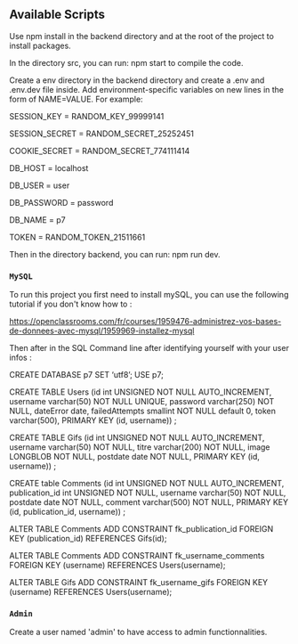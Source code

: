 ## Available Scripts
Use npm install in the backend directory and at the root of the project to install packages.

In the directory src, you can run: npm start to compile the code.

Create a env directory in the backend directory and create a .env and .env.dev file inside.
Add environment-specific variables on new lines in the form of NAME=VALUE. For example:

SESSION_KEY = RANDOM_KEY_99999141

SESSION_SECRET = RANDOM_SECRET_25252451

COOKIE_SECRET = RANDOM_SECRET_774111414

DB_HOST = localhost

DB_USER = user

DB_PASSWORD = password

DB_NAME = p7

TOKEN = RANDOM_TOKEN_21511661

Then in the directory backend, you can run: npm run dev.

### `MySQL`
To run this project you first need to install mySQL, you can use the following tutorial if you don't know how to :

https://openclassrooms.com/fr/courses/1959476-administrez-vos-bases-de-donnees-avec-mysql/1959969-installez-mysql

Then after in the SQL Command line after identifying yourself with your user infos :

CREATE DATABASE p7 SET ‘utf8’;
USE p7;

CREATE TABLE Users (id int UNSIGNED NOT NULL AUTO_INCREMENT, username varchar(50) NOT NULL UNIQUE, password varchar(250) NOT NULL, dateError date, failedAttempts smallint NOT NULL default 0, token varchar(500), PRIMARY KEY (id, username)) ;


CREATE TABLE Gifs (id int UNSIGNED NOT NULL AUTO_INCREMENT, username varchar(50) NOT NULL, titre varchar(200) NOT NULL, image LONGBLOB NOT NULL, postdate date NOT NULL, PRIMARY KEY (id, username)) ;

CREATE table Comments (id int UNSIGNED NOT NULL AUTO_INCREMENT, publication_id int UNSIGNED NOT NULL, username varchar(50) NOT NULL, postdate date NOT NULL, comment varchar(500) NOT NULL, PRIMARY KEY (id, publication_id, username)) ;

ALTER TABLE Comments ADD CONSTRAINT fk_publication_id FOREIGN KEY (publication_id) REFERENCES Gifs(id);

ALTER TABLE Comments ADD CONSTRAINT fk_username_comments FOREIGN KEY (username) REFERENCES Users(username);

ALTER TABLE Gifs ADD CONSTRAINT fk_username_gifs FOREIGN KEY (username) REFERENCES Users(username);


### `Admin`

Create a user named 'admin' to have access to admin functionnalities.
